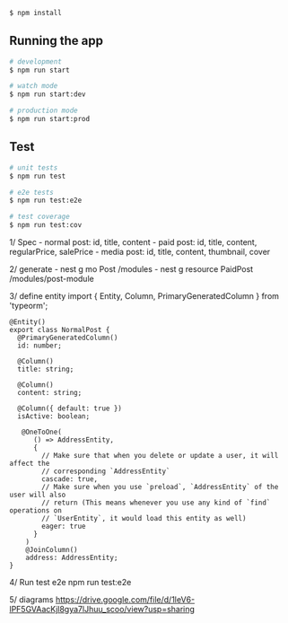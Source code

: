 

```bash
$ npm install
```

## Running the app

```bash
# development
$ npm run start

# watch mode
$ npm run start:dev

# production mode
$ npm run start:prod
```

## Test

```bash
# unit tests
$ npm run test

# e2e tests
$ npm run test:e2e

# test coverage
$ npm run test:cov
```
1/ Spec
    - normal post: id, title, content
    - paid post: id, title, content, regularPrice, salePrice
    - media post: id, title, content, thumbnail, cover

2/ generate
    - nest g mo Post /modules
    - nest g resource PaidPost /modules/post-module

3/ define entity
    import { Entity, Column, PrimaryGeneratedColumn } from 'typeorm';
    
    @Entity()
    export class NormalPost {
      @PrimaryGeneratedColumn()
      id: number;
    
      @Column()
      title: string;
    
      @Column()
      content: string;
    
      @Column({ default: true })
      isActive: boolean;
      
       @OneToOne(
          () => AddressEntity,
          {
            // Make sure that when you delete or update a user, it will affect the
            // corresponding `AddressEntity`
            cascade: true,
            // Make sure when you use `preload`, `AddressEntity` of the user will also
            // return (This means whenever you use any kind of `find` operations on
            // `UserEntity`, it would load this entity as well)
            eager: true
          }
        )
        @JoinColumn()
        address: AddressEntity;
    }
    
4/ Run test e2e
    npm run test:e2e
    
    
5/ diagrams
https://drive.google.com/file/d/1leV6-lPF5GVAacKjl8gya7lJhuu_scoo/view?usp=sharing

